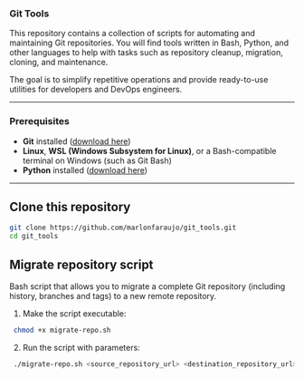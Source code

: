 ### Git Tools

This repository contains a collection of scripts for automating and maintaining Git repositories.
You will find tools written in Bash, Python, and other languages to help with tasks such as repository cleanup, migration, cloning, and maintenance.

The goal is to simplify repetitive operations and provide ready-to-use utilities for developers and DevOps engineers.

---

### Prerequisites

- **Git** installed ([download here](https://git-scm.com/))
- **Linux**, **WSL (Windows Subsystem for Linux)**, or a Bash-compatible terminal on Windows (such as Git Bash)
- **Python** installed ([download here](https://www.python.org/downloads/))

---

## Clone this repository

   ```bash
   git clone https://github.com/marlonfaraujo/git_tools.git
   cd git_tools
   ```

## Migrate repository script

Bash script that allows you to migrate a complete Git repository (including history, branches and tags) to a new remote repository.

1. Make the script executable:

  ```bash
   chmod +x migrate-repo.sh
   ```

2. Run the script with parameters:

  ```bash
   ./migrate-repo.sh <source_repository_url> <destination_repository_url>
   ```
   